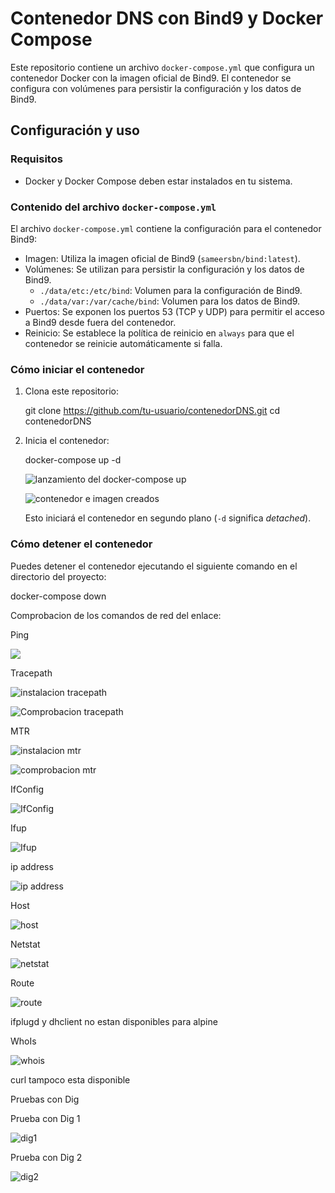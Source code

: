 # Contenedor DNS con Bind9 y Docker Compose

Este repositorio contiene un archivo `docker-compose.yml` que configura un contenedor Docker con la imagen oficial de Bind9. El contenedor se configura con volúmenes para persistir la configuración y los datos de Bind9.

## Configuración y uso

### Requisitos

- Docker y Docker Compose deben estar instalados en tu sistema.

### Contenido del archivo `docker-compose.yml`

El archivo `docker-compose.yml` contiene la configuración para el contenedor Bind9:

- Imagen: Utiliza la imagen oficial de Bind9 (`sameersbn/bind:latest`).
- Volúmenes: Se utilizan para persistir la configuración y los datos de Bind9.
  - `./data/etc:/etc/bind`: Volumen para la configuración de Bind9.
  - `./data/var:/var/cache/bind`: Volumen para los datos de Bind9.
- Puertos: Se exponen los puertos 53 (TCP y UDP) para permitir el acceso a Bind9 desde fuera del contenedor.
- Reinicio: Se establece la política de reinicio en `always` para que el contenedor se reinicie automáticamente si falla.

### Cómo iniciar el contenedor

1. Clona este repositorio:

    git clone https://github.com/tu-usuario/contenedorDNS.git
    cd contenedorDNS

2. Inicia el contenedor:

    docker-compose up -d

    ![lanzamiento del docker-compose up](https://github.com/CarlosAlvarezDiaz/contenedorDNS/blob/76e9aac6cac8935ff0d6c4d7c5bae9b013e08ad4/docker-compose_up.png)

    ![contenedor e imagen creados](https://github.com/CarlosAlvarezDiaz/contenedorDNS/blob/76e9aac6cac8935ff0d6c4d7c5bae9b013e08ad4/contenedor_imagen_creados.png)

   Esto iniciará el contenedor en segundo plano (`-d` significa *detached*).

### Cómo detener el contenedor

Puedes detener el contenedor ejecutando el siguiente comando en el directorio del proyecto:

docker-compose down


Comprobacion de los comandos de red del enlace:

Ping

![](https://github.com/CarlosAlvarezDiaz/contenedorDNS/blob/2effc464d7cd5f417f30cb979e1724ac4a0c28ff/primer-comando.png)

Tracepath

![instalacion tracepath](https://github.com/CarlosAlvarezDiaz/contenedorDNS/blob/7abfd45f784dc89b391ce1fdf63ff7801305b1b4/instalar-tracepath.png)

![Comprobacion tracepath](https://github.com/CarlosAlvarezDiaz/contenedorDNS/blob/7abfd45f784dc89b391ce1fdf63ff7801305b1b4/tracepath.png)

MTR

![instalacion mtr](https://github.com/CarlosAlvarezDiaz/contenedorDNS/blob/7abfd45f784dc89b391ce1fdf63ff7801305b1b4/instalacionmtr.png)

![comprobacion mtr](https://github.com/CarlosAlvarezDiaz/contenedorDNS/blob/7abfd45f784dc89b391ce1fdf63ff7801305b1b4/mtr.png)

IfConfig

![IfConfig](https://github.com/CarlosAlvarezDiaz/contenedorDNS/blob/7abfd45f784dc89b391ce1fdf63ff7801305b1b4/ifconfig.png)

Ifup

![Ifup](https://github.com/CarlosAlvarezDiaz/contenedorDNS/blob/7abfd45f784dc89b391ce1fdf63ff7801305b1b4/ifup.png)

ip address

![ip address](https://github.com/CarlosAlvarezDiaz/contenedorDNS/blob/7abfd45f784dc89b391ce1fdf63ff7801305b1b4/ipaddress.png)

Host

![host](https://github.com/CarlosAlvarezDiaz/contenedorDNS/blob/7abfd45f784dc89b391ce1fdf63ff7801305b1b4/host.png)

Netstat

![netstat](https://github.com/CarlosAlvarezDiaz/contenedorDNS/blob/7abfd45f784dc89b391ce1fdf63ff7801305b1b4/netstat.png)

Route

![route](https://github.com/CarlosAlvarezDiaz/contenedorDNS/blob/7abfd45f784dc89b391ce1fdf63ff7801305b1b4/route.png)

ifplugd y dhclient no estan disponibles para alpine

WhoIs

![whois](https://github.com/CarlosAlvarezDiaz/contenedorDNS/blob/7abfd45f784dc89b391ce1fdf63ff7801305b1b4/whois.png)

curl tampoco esta disponible

Pruebas con Dig

Prueba con Dig 1

![dig1](https://github.com/CarlosAlvarezDiaz/contenedorDNS/blob/92d0e0457e89292f91603523b5870e82c1e99d83/dig-1.png)

Prueba con Dig 2

![dig2](https://github.com/CarlosAlvarezDiaz/contenedorDNS/blob/92d0e0457e89292f91603523b5870e82c1e99d83/dig-2.png)